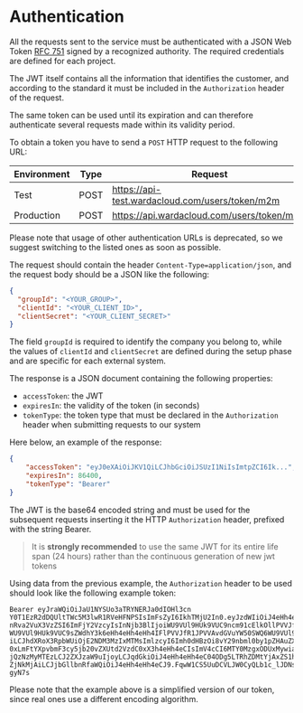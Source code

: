 # Authentication

All the requests sent to the service must be authenticated with a JSON
Web Token [RFC 751](https://tools.ietf.org/html/rfc7519) signed by a recognized authority. The required
credentials are defined for each project.

The JWT itself contains all the information that identifies the
customer, and according to the standard it must be included in the
`Authorization` header of the request.

The same token can be used until its expiration and can therefore
authenticate several requests made within its validity period.

To obtain a token you have to send a `POST` HTTP request to the following URL:

| Environment | Type | Request | 
|---|---|---| 
| Test | POST | https://api-test.wardacloud.com/users/token/m2m | 
| Production | POST | https://api.wardacloud.com/users/token/m2m | 

Please note that usage of other authentication URLs is deprecated, so we suggest switching to the listed ones as soon as possible.


The request should contain the header `Content-Type=application/json`, and the request body should be a JSON like the following:

```json
{
  "groupId": "<YOUR_GROUP>",
  "clientId": "<YOUR_CLIENT_ID>",
  "clientSecret": "<YOUR_CLIENT_SECRET>"
}
```

The field `groupId` is required to identify the company you belong to, while the values of `clientId` and `clientSecret` are defined
during the setup phase and are specific for each external system.

The response is a JSON document containing the following properties:

* `accessToken`: the JWT
* `expiresIn`: the validity of the token (in seconds)
* `tokenType`: the token type that must be declared in the `Authorization` header when submitting requests to our system


Here below, an example of the response:

```json
{
    "accessToken": "eyJ0eXAiOiJKV1QiLCJhbGciOiJSUzI1NiIsImtpZCI6Ik...",
    "expiresIn": 86400,
    "tokenType": "Bearer"
}
```

The JWT is the base64 encoded string and must be used for the
subsequent requests inserting it the HTTP `Authorization` header,
prefixed with the string Bearer.

> It is **strongly recommended** to use the same JWT for its entire life span (24 hours) rather than the continuous generation of new jwt tokens

Using data from the previous example, the `Authorization` header to be used should look like the following example token:

```
Bearer eyJraWQiOiJaU1NYSUo3aTRYNERJa0dIOHl3cn
Y0T1EzR2dDQUltTWc5M3lwR1RVeHFNPSIsImFsZyI6IkhTMjU2In0.eyJzdWIiOiJ4eHh4eHh4eCIsI
nRva2VuX3VzZSI6ImFjY2VzcyIsInNjb3BlIjoiWU9VUl9HUk9VUC9ncm91cElkOllPVVJfR1JPVVAg
WU9VUl9HUk9VUC9sZWdhY3k6eHh4eHh4eHh4IFlPVVJfR1JPVVAvdGVuYW50SWQ6WU9VUl9URU5BTlQ
iLCJhdXRoX3RpbWUiOjE2NDM3MzIxMTMsImlzcyI6Imh0dHBzOi8vY29nbml0by1pZHAuZXUtd2VzdC
0xLmFtYXpvbmF3cy5jb20vZXUtd2VzdC0xX3h4eHh4eCIsImV4cCI6MTY0MzgxODUxMywiaWF0IjoxN
jQzNzMyMTEzLCJ2ZXJzaW9uIjoyLCJqdGkiOiJ4eHh4eHh4eC04ODg5LTRhZDMtYjAxZS1hOTg5NDc2
ZjNkMjAiLCJjbGllbnRfaWQiOiJ4eHh4eHh4eCJ9.FqwW1CS5UuDCVLJW0CyQLb1c_lJDNsHZcA71r5
gyN7s
```

Please note that the example above is a simplified version of our token, since real ones use a different encoding algorithm.